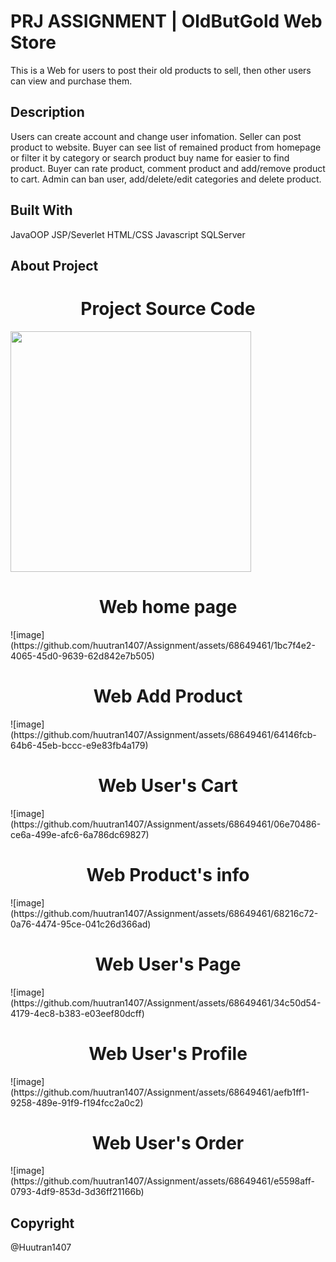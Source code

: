 # PRJ ASSIGNMENT | OldButGold Web Store
This is a Web for users to post their old products to sell, then other users can view and purchase them.
## Description
Users can create account and change user infomation.
Seller can post product to website.
Buyer can see list of remained product from homepage or filter it by category or search product buy name for easier to find product.
Buyer can rate product, comment product and add/remove product to cart.
Admin can ban user, add/delete/edit categories and delete product.
## Built With
JavaOOP
JSP/Severlet
HTML/CSS
Javascript
SQLServer
## About Project
<h1 align="center"> Project Source Code</h1>
<img src="https://github.com/huutran1407/Assignment/assets/68649461/691b39ff-ab0d-47a8-8a6c-6a0da7ce1723" width="385px" align="center">

<h1 align="center"> Web home page</h1>
![image](https://github.com/huutran1407/Assignment/assets/68649461/1bc7f4e2-4065-45d0-9639-62d842e7b505)

<h1 align="center"> Web Add Product</h1>
![image](https://github.com/huutran1407/Assignment/assets/68649461/64146fcb-64b6-45eb-bccc-e9e83fb4a179)

<h1 align="center"> Web User's Cart</h1>
![image](https://github.com/huutran1407/Assignment/assets/68649461/06e70486-ce6a-499e-afc6-6a786dc69827)

<h1 align="center"> Web Product's info</h1>
![image](https://github.com/huutran1407/Assignment/assets/68649461/68216c72-0a76-4474-95ce-041c26d366ad)

<h1 align="center"> Web User's Page</h1>
![image](https://github.com/huutran1407/Assignment/assets/68649461/34c50d54-4179-4ec8-b383-e03eef80dcff)

<h1 align="center"> Web User's Profile</h1>
![image](https://github.com/huutran1407/Assignment/assets/68649461/aefb1ff1-9258-489e-91f9-f194fcc2a0c2)

<h1 align="center"> Web User's Order</h1>
![image](https://github.com/huutran1407/Assignment/assets/68649461/e5598aff-0793-4df9-853d-3d36ff21166b)

## Copyright
@Huutran1407
